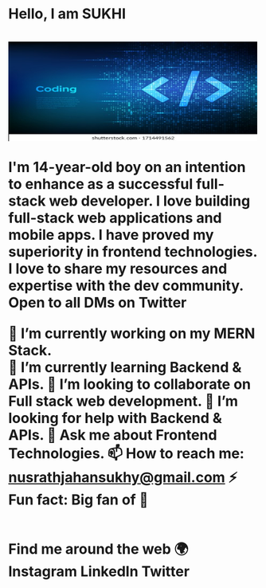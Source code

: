 <h1>Hello, I am SUKHI<h1/>

<img src="programming-code-coding-hacker-background-260nw-1714491562.jpg" width="500px" height="200px"/>
  
I'm 14-year-old boy on an intention to enhance as a successful full-stack web developer. I love building full-stack web applications and mobile apps. I have proved my superiority in frontend technologies. I love to share my resources and expertise with the dev community. Open to all DMs on Twitter

🔭 I’m currently working on my MERN Stack.  
🌱 I’m currently learning Backend & APIs.
👯 I’m looking to collaborate on Full stack web development.
🤔 I’m looking for help with Backend & APIs.
💬 Ask me about Frontend Technologies.
📫 How to reach me: nusrathjahansukhy@gmail.com
⚡ Fun fact: Big fan of 🌈

<br/>
Find me around the web 🌍
Instagram
LinkedIn
Twitter
